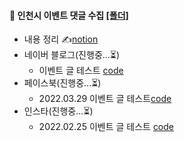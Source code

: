 #### 💾 인천시 이벤트 댓글 수집 [[폴더]](https://github.com/kbjung/Wantreez/tree/main/Crawling/incheon)
+ 내용 정리 ✍[notion](https://www.notion.so/af8ebd471778439eb7be4b770fda9f94)
+ 네이버 블로그(진행중...⏳)
  - 이벤트 글 테스트 [code](https://github.com/kbjung/Wantreez/blob/main/Crawling/incheon/naver_blog.ipynb)
+ 페이스북(진행중...⏳)
  - 2022.03.29 이벤트 글 테스트[code](https://github.com/kbjung/Wantreez/blob/main/Crawling/incheon/facebook.ipynb)
+ 인스타(진행중...⏳)
  - 2022.02.25 이벤트 글 테스트 [code](https://github.com/kbjung/Wantreez/blob/main/Crawling/incheon/insta.ipynb)
